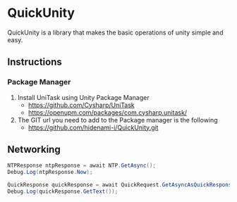# QuickUnity

QuickUnity is a library that makes the basic operations of unity simple and easy.

## Instructions

### Package Manager

1. Install UniTask using Unity Package Manager
    - https://github.com/Cysharp/UniTask
    - https://openupm.com/packages/com.cysharp.unitask/
2. The GIT url you need to add to the Package manager is the following
    - https://github.com/hidenami-i/QuickUnity.git

## Networking

```c#
NTPResponse ntpResponse = await NTP.GetAsync();
Debug.Log(ntpResponse.Now);

QuickResponse quickResponse = await QuickRequest.GetAsyncAsQuickResponse("https://www.google.com/");
Debug.Log(quickResponse.GetText());
```

